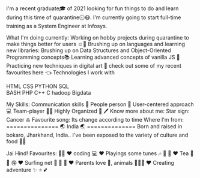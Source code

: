 I'm a recent graduate🎓 of 2021 looking for fun things to do and learn during this time of quarantine🕥😷. I'm currently going to start full-time training as a System Engineer at Infosys.

What I'm doing currently:
Working on hobby projects during quarantine to make things better for users ☺️💞
Brushing up on languages and learning new libraries:
 Brushing up on Data Structures and Object-Oriented Programming concepts📚
 Learning advanced concepts of vanilla JS 🍦
Practicing new techniques in digital art 🎨
check out some of my recent favourites here 👈
Technologies I work with 

HTML                     CSS 
PYTHON                   SQL  
BASH                     PHP 
C++                      C 
hadoop                   Bigdata

My Skills:
Communication skills 💬
People person 👫
User-centered approach 💻
Team-player 🙆‍♀️
Highly Organized 📝 🖊️
Know more about me:
Star sign: Cancer ♎
Favourite song: Its change according to time 
Where I'm from:
=============== 🌏 India 🌏 ==============
Born and raised in bokaro, Jharkhand, India.. I've been exposed to the variety of culture and food 💎💎

Jai Hind!
Favourites: 💯💯
♥️ coding 💻
♥️ Playings some tunes 🎶 🎼 🎸
♥️ Tea 🍵 🎍 🉐
♥️ Surfing net 🎄 🎅 🎁
♥️ Parents love 👫, animals 🐾🐶🐱
♥️ Creating adventure ✨ ⭐ 💕
